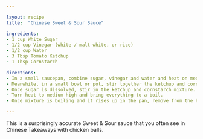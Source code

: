 ```yaml
---

layout: recipe
title:  "Chinese Sweet & Sour Sauce"

ingredients:
- 1 cup White Sugar
- 1/2 cup Vinegar (white / malt white, or rice)
- 1/2 cup Water
- 3 Tbsp Tomato Ketchup
- 1 Tbsp Cornstarch

directions:
- In a small saucepan, combine sugar, vinegar and water and heat on medium until the sugar is dissolved.
- Meanwhile, in a small bowl or pot, stir together the ketchup and cornstarch until it turns smooth and homogeneous.
- Once sugar is dissolved, stir in the ketchup and cornstarch mixture.
- Turn heat to medium high and bring everything to a boil.
- Once mixture is boiling and it rises up in the pan, remove from the heat and cool.

---
```


This is a surprisingly accurate Sweet & Sour sauce that you often see in Chinese Takeaways with chicken balls.